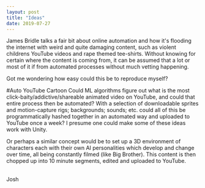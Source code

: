 ```yaml
---
layout: post
title: "Ideas"
date: 2019-07-27
---
```


James Bridle talks a fair bit about online automation and how it's flooding the internet with weird and quite damaging content, such as violent childrens YouTube videos and rape themed tee-shirts. Without knowing for certain where the content is coming from, it can be assumed that a lot or most of it if from automated processes without much vetting happening.

Got me wondering how easy could this be to reproduce myself?

#Auto YouTube Cartoon
Could ML algorithms figure out what is the most click-baity/addictive/shareable animated video on YouTube, and could that entire process then be automated? With a selection of downloadable sprites and motion-capture rigs; backgrounds; sounds; etc. could all of this be programmatically hashed together in an automated way and uploaded to YouTube once a week? I presume one could make some of these ideas work with Unity.

Or perhaps a similar concept would be to set up a 3D environment of characters each with their own AI personalities which develop and change over time, all being constantly filmed (like Big Brother). This content is then chopped up into 10 minute segments, edited and uploaded to YouTube.

<br>
Josh
